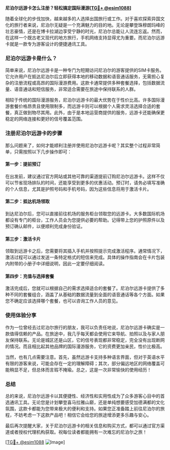 **尼泊尔远游卡怎么注册？轻松搞定国际漫游[[TG💪+ @esim1088](https://t.me/s/esim1088)]**

随着全球化的步伐加快，越来越多的人选择出国旅行或工作。对于喜欢探索异国文化的旅行者来说，尼泊尔无疑是一个充满魅力的目的地。无论是攀登珠穆朗玛峰的壮志豪情，还是在博卡拉湖边享受宁静的时光，尼泊尔总能让人流连忘返。然而，在这样一个既古老又现代的地方旅行，手机网络支持显得尤为重要。而尼泊尔远游卡就是一款专为游客设计的便捷通讯工具。

### 尼泊尔远游卡是什么？

简单来说，尼泊尔远游卡是一种专门为短期访问尼泊尔的游客提供的SIM卡服务。它允许用户在抵达尼泊尔后立即获得本地的移动数据和语音通话服务，无需担心复杂的注册流程或高昂的国际漫游费用。这款卡通常提供多种套餐选择，包括数据流量、语音通话和短信服务，非常适合需要在旅途中保持联系的人群。

相较于传统的国际漫游服务，尼泊尔远游卡的最大优势在于性价比高。许多国际漫游套餐价格昂贵且使用限制多，而远游卡则可以根据个人需求灵活选择合适的套餐，真正做到物尽其用。此外，由于是本地运营商提供的服务，远游卡还能确保更稳定的网络连接和更好的信号覆盖范围。

### 注册尼泊尔远游卡的步骤

那么问题来了，如何才能顺利注册并使用尼泊尔远游卡呢？其实整个过程非常简单，只需按照以下几步操作即可：

#### 第一步：提前预订

在出发前，建议通过官方网站或其他可靠的渠道提前订购尼泊尔远游卡。这样不仅可以节省现场排队的时间，还能享受到更多的优惠活动。预订时，请务必填写准确的个人信息，尤其是护照号码和手机号码，因为这些信息将用于激活卡片。

#### 第二步：抵达机场领取

到达尼泊尔后，您可以直接前往机场的服务柜台领取您的远游卡。大多数国际机场都设有专门的柜台，工作人员会为您提供必要的帮助。记得带上您的护照原件以及预订确认邮件，以便顺利完成身份验证。

#### 第三步：激活卡片

领取到远游卡之后，您需要将其插入手机并按照提示完成激活程序。通常情况下，激活过程可以通过发送一条特定格式的短信来完成。具体的操作指南会在卡片包装内附带的小册子中详细说明，因此一定要仔细阅读。

#### 第四步：充值与选择套餐

激活完成后，您就可以根据自己的需求选择适合的套餐了。尼泊尔远游卡提供了多种不同的套餐组合，涵盖了从基础的数据流量到全面的语音通话等各个方面。如果您不确定应该选择哪个套餐，也可以咨询工作人员的意见。

### 使用体验分享

作为一位曾经去过尼泊尔旅行的朋友，我可以负责任地说，尼泊尔远游卡确实是一款值得信赖的产品。在旅途中，我几乎每天都会使用它来导航、拍照以及与家人朋友保持联系。无论是城区还是山区，它的信号表现都非常稳定，完全没有出现断网的情况。而且相比起其他品牌的国际漫游服务，它的资费更加亲民，性价比极高。

当然，也有几点需要注意。首先，虽然远游卡支持多种语言界面，但对于英语水平有限的游客来说，可能会存在一定的理解障碍；其次，部分偏远地区的网络覆盖可能稍显不足，但总体而言瑕不掩瑜。总之，这是一次非常愉快的使用经历！

### 总结

总的来说，尼泊尔远游卡以其便捷性、经济性和实用性成为了众多游客心目中的首选通讯工具。无论您是计划攀登喜马拉雅山巅，还是单纯想要感受加德满都的文化氛围，这款卡都能为您带来极大的便利和支持。如果您正准备踏上前往尼泊尔的旅程，不妨考虑一下这款产品吧！相信它会给您的旅途增添更多乐趣与安心。

最后再次提醒大家，关于尼泊尔远游卡的相关信息和购买方式，都可以通过官方渠道或者授权代理机构获取。祝每位读者都能拥有一次难忘的尼泊尔之旅！

[[TG💪+ @esim1088](https://t.me/s/esim1088) ![Image](https://i.postimg.cc/4NQfJmqS/Snipaste-2025-05-13-00-14-12.png)]